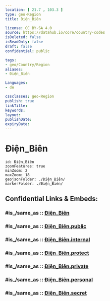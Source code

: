 ```yaml
---
location: [ 21.7 , 103.3 ] 
type: geo-Region
title: Điện_Biên

license: CC BY-SA 4.0
source: https://datahub.io/core/country-codes
isDeleted: false
isReadOnly: false
draft: false
confidential: public

tags:
- geo/Country/Region
aliases:
- Điện_Biên

Languages:
- de

cssclasses: geo-Region
publish: true
linkTitle: 
keywords: 
layout: 
publishDate: 
expiryDate: 
---
```


# Điện_Biên

```leaflet
id: Điện_Biên
zoomFeatures: true 
minZoom: 2 
maxZoom: 18
geojsonFolder: ./Điện_Biên/
markerFolder: ./Điện_Biên/
```


## Confidential Links & Embeds: 

### #is_/same_as :: [Điện_Biên](/_Standards/Earth/Continent/Asia/Asia~South~East/Vietnam/Provinces~Vietnam/Điện_Biên.md) 

### #is_/same_as :: [Điện_Biên.public](/_public/Earth/Continent/Asia/Asia~South~East/Vietnam/Provinces~Vietnam/Điện_Biên.public.md) 

### #is_/same_as :: [Điện_Biên.internal](/_internal/Earth/Continent/Asia/Asia~South~East/Vietnam/Provinces~Vietnam/Điện_Biên.internal.md) 

### #is_/same_as :: [Điện_Biên.protect](/_protect/Earth/Continent/Asia/Asia~South~East/Vietnam/Provinces~Vietnam/Điện_Biên.protect.md) 

### #is_/same_as :: [Điện_Biên.private](/_private/Earth/Continent/Asia/Asia~South~East/Vietnam/Provinces~Vietnam/Điện_Biên.private.md) 

### #is_/same_as :: [Điện_Biên.personal](/_personal/Earth/Continent/Asia/Asia~South~East/Vietnam/Provinces~Vietnam/Điện_Biên.personal.md) 

### #is_/same_as :: [Điện_Biên.secret](/_secret/Earth/Continent/Asia/Asia~South~East/Vietnam/Provinces~Vietnam/Điện_Biên.secret.md)

